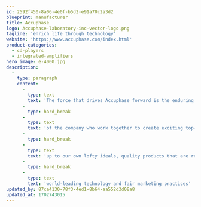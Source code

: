 ```yaml
---
id: 2592f450-8a06-4e0f-b5d2-e91a70c2a3d2
blueprint: manufacturer
title: Accuphase
logo: Accuphase-laboratory-inc-vector-logo.png
tagline: 'enrich life through technology'
website: 'https://www.accuphase.com/index.html'
product-categories:
  - cd-players
  - integrated-amplifiers
hero_image: e-4000.jpg
description:
  -
    type: paragraph
    content:
      -
        type: text
        text: 'The force that drives Accuphase forward is the enduring ambition of all members'
      -
        type: hard_break
      -
        type: text
        text: 'of the company who work together to create exciting top-class products that live'
      -
        type: hard_break
      -
        type: text
        text: 'up to our own lofty ideals, quality products that are realized through'
      -
        type: hard_break
      -
        type: text
        text: 'world-leading technology and fair marketing practices'
updated_by: 87ca4130-78f3-4ed1-8b64-aa552d3d08a8
updated_at: 1702743015
---
```

